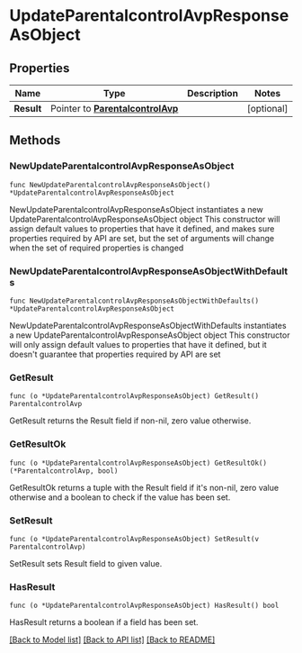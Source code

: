 # UpdateParentalcontrolAvpResponseAsObject

## Properties

Name | Type | Description | Notes
------------ | ------------- | ------------- | -------------
**Result** | Pointer to [**ParentalcontrolAvp**](ParentalcontrolAvp.md) |  | [optional] 

## Methods

### NewUpdateParentalcontrolAvpResponseAsObject

`func NewUpdateParentalcontrolAvpResponseAsObject() *UpdateParentalcontrolAvpResponseAsObject`

NewUpdateParentalcontrolAvpResponseAsObject instantiates a new UpdateParentalcontrolAvpResponseAsObject object
This constructor will assign default values to properties that have it defined,
and makes sure properties required by API are set, but the set of arguments
will change when the set of required properties is changed

### NewUpdateParentalcontrolAvpResponseAsObjectWithDefaults

`func NewUpdateParentalcontrolAvpResponseAsObjectWithDefaults() *UpdateParentalcontrolAvpResponseAsObject`

NewUpdateParentalcontrolAvpResponseAsObjectWithDefaults instantiates a new UpdateParentalcontrolAvpResponseAsObject object
This constructor will only assign default values to properties that have it defined,
but it doesn't guarantee that properties required by API are set

### GetResult

`func (o *UpdateParentalcontrolAvpResponseAsObject) GetResult() ParentalcontrolAvp`

GetResult returns the Result field if non-nil, zero value otherwise.

### GetResultOk

`func (o *UpdateParentalcontrolAvpResponseAsObject) GetResultOk() (*ParentalcontrolAvp, bool)`

GetResultOk returns a tuple with the Result field if it's non-nil, zero value otherwise
and a boolean to check if the value has been set.

### SetResult

`func (o *UpdateParentalcontrolAvpResponseAsObject) SetResult(v ParentalcontrolAvp)`

SetResult sets Result field to given value.

### HasResult

`func (o *UpdateParentalcontrolAvpResponseAsObject) HasResult() bool`

HasResult returns a boolean if a field has been set.


[[Back to Model list]](../README.md#documentation-for-models) [[Back to API list]](../README.md#documentation-for-api-endpoints) [[Back to README]](../README.md)


